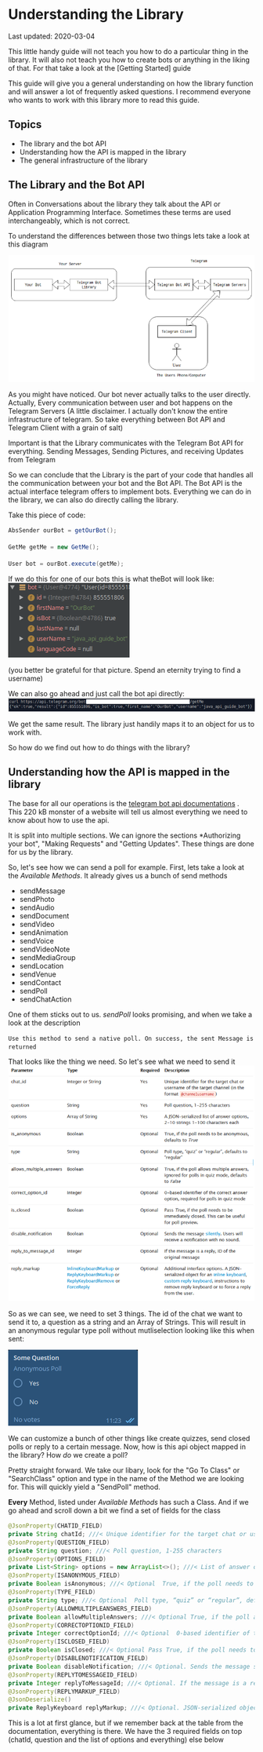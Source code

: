 # Understanding the Library
Last updated: 2020-03-04


This little handy guide will not teach you how to do a particular thing in the library. 
It will also not teach you how to create bots or anything in the liking of that. 
For that take a look at the [Getting Started] guide

This guide will give you a general understanding on how the library function and will answer a lot of frequently 
asked questions. I recommend everyone who wants to work with this library more to read this guide.

## Topics
* The library and the bot API
* Understanding how the API is mapped in the library
* The general infrastructure of the library

## The Library and the Bot API
Often in Conversations about the library they talk about the API or Application Programming Interface. Sometimes these 
terms are used interchangeably, which is not correct.

To understand the differences between those two things lets take a look at this diagram

![](Telegram-Diagram.png)

As you might have noticed. Our bot never actually talks to the user directly. Actually, Every communication between user 
and bot happens on the Telegram Servers (A little disclaimer. I actually don't know the entire infrastructure of telegram. 
So take everything between Bot API and Telegram Client with a grain of salt)

Important is that the Library communicates with the Telegram Bot API for everything. Sending Messages, Sending Pictures, 
and receiving Updates from Telegram

So we can conclude that the Library is the part of your code that handles all the communication between your bot and the
Bot API. The Bot API is the actual interface telegram offers to implement bots. Everything we can do in the library, 
we can also do directly calling the library.

Take this piece of code:
```java
AbsSender ourBot = getOurBot();

GetMe getMe = new GetMe();

User bot = ourBot.execute(getMe);
```

If we do this for one of our bots this is what theBot will look like:<br>
![](Bot_intellij.png)

(you better be grateful for that picture. Spend an eternity trying to find a username)

We can also go ahead and just call the bot api directly:<br>
![](Bot_curl.png)

We get the same result. The library just handily maps it to an object for us to work with.

So how do we find out how to do things with the library?

## Understanding how the API is mapped in the library
The base for all our operations is the [telegram bot api documentations](https://core.telegram.org/bots/api) . This 220 kB monster of a website will tell us almost everything we need to know about how to use the api.

It is split into multiple sections. We can ignore the sections *Authorizing your bot", "Making Requests" and "Getting Updates". These things are done for us by the library.

So, let's see how we can send a poll for example. First, lets take a look at the *Available Methods*. It already gives us a bunch of send methods

* sendMessage
* sendPhoto
* sendAudio
* sendDocument
* sendVideo
* sendAnimation
* sendVoice
* sendVideoNote
* sendMediaGroup
* sendLocation
* sendVenue
* sendContact
* sendPoll
* sendChatAction

One of them sticks out to us. *sendPoll* looks promising, and when we take a look at the description

`Use this method to send a native poll. On success, the sent Message is returned`

That looks like the thing we need. So let's see what we need to send it
![](poll_params.png)

So as we can see, we need to set 3 things. The id of the chat we want to send it to, a question as a string and an Array of Strings.
This will result in an anonymous regular type poll without mutliselection looking like this when sent:

![](poll_example.png)

We can customize a bunch of other things like create quizzes, send closed polls or reply to a certain message. Now, how is this api object mapped in the library? How *do* we create a poll?

Pretty straight forward. We take our libary, look for the "Go To Class" or "SearchClass" option and type in the name of the Method we are looking for. This will quickly yield a "SendPoll" method.

**Every** Method, listed under *Available Methods* has such a Class. And if we go ahead and scroll down a bit we find a set of fields for the class

```java
@JsonProperty(CHATID_FIELD)
private String chatId; ///< Unique identifier for the target chat or username of the target channel (in the format @channelusername)
@JsonProperty(QUESTION_FIELD)
private String question; ///< Poll question, 1-255 characters
@JsonProperty(OPTIONS_FIELD)
private List<String> options = new ArrayList<>(); ///< List of answer options, 2-10 strings 1-100 characters each
@JsonProperty(ISANONYMOUS_FIELD)
private Boolean isAnonymous; ///< Optional	True, if the poll needs to be anonymous, defaults to True
@JsonProperty(TYPE_FIELD)
private String type; ///< Optional	Poll type, “quiz” or “regular”, defaults to “regular”
@JsonProperty(ALLOWMULTIPLEANSWERS_FIELD)
private Boolean allowMultipleAnswers; ///< Optional	True, if the poll allows multiple answers, ignored for polls in quiz mode, defaults to False
@JsonProperty(CORRECTOPTIONID_FIELD)
private Integer correctOptionId; ///< Optional	0-based identifier of the correct answer option, required for polls in quiz mode
@JsonProperty(ISCLOSED_FIELD)
private Boolean isClosed; ///< Optional	Pass True, if the poll needs to be immediately closed
@JsonProperty(DISABLENOTIFICATION_FIELD)
private Boolean disableNotification; ///< Optional. Sends the message silently. Users will receive a notification with no sound.
@JsonProperty(REPLYTOMESSAGEID_FIELD)
private Integer replyToMessageId; ///< Optional. If the message is a reply, ID of the original message
@JsonProperty(REPLYMARKUP_FIELD)
@JsonDeserialize()
private ReplyKeyboard replyMarkup; ///< Optional. JSON-serialized object for a custom reply keyboard
```

This is a lot at first glance, but if we remember back at the table from the documentation, everything is there. We have the 3 required fields on top (chatId, question and the list of options and everything) else below
